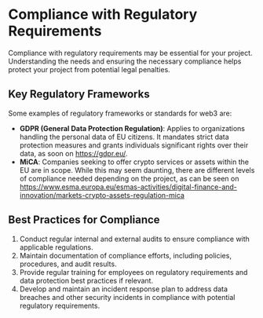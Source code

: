 # Compliance with Regulatory Requirements

Compliance with regulatory requirements may be essential for your project. Understanding the needs and ensuring the necessary compliance helps protect your project from potential legal penalties.


## Key Regulatory Frameworks

Some examples of regulatory frameworks or standards for web3 are:

- **GDPR (General Data Protection Regulation)**: Applies to organizations handling the personal data of EU citizens. It mandates strict data protection measures and grants individuals significant rights over their data, as soon on https://gdpr.eu/.
- **MiCA**: Companies seeking to offer crypto services or assets within the EU are in scope. While this may seem daunting, there are different levels of compliance needed depending on the project, as can be seen on https://www.esma.europa.eu/esmas-activities/digital-finance-and-innovation/markets-crypto-assets-regulation-mica

## Best Practices for Compliance

1. Conduct regular internal and external audits to ensure compliance with applicable regulations.
2. Maintain documentation of compliance efforts, including policies, procedures, and audit results.
3. Provide regular training for employees on regulatory requirements and data protection best practices if relevant.
4. Develop and maintain an incident response plan to address data breaches and other security incidents in compliance with potential regulatory requirements.
